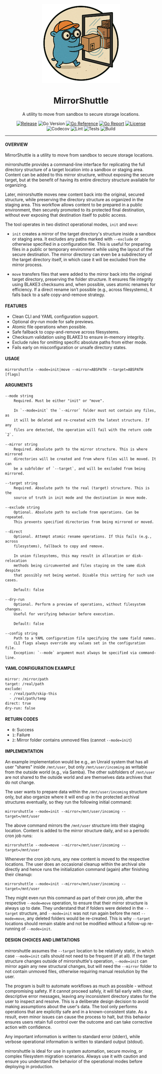 <div align="center">
    <img alt="Logo" src="mirrorshuttle.png" width="260">
    <h1>MirrorShuttle</h1>
    <p>A utility to move from sandbox to secure storage locations.</p>
</div>

<div align="center">
    <a href="https://github.com/desertwitch/mirrorshuttle/releases"><img alt="Release" src="https://img.shields.io/github/release/desertwitch/mirrorshuttle.svg"></a>
    <img alt="Go Version" src="https://img.shields.io/badge/Go-%3E%3D%201.24.1-%23007d9c">
    <a href="https://pkg.go.dev/github.com/desertwitch/mirrorshuttle"><img alt="Go Reference" src="https://pkg.go.dev/badge/github.com/desertwitch/mirrorshuttle.svg"></a>
    <a href="https://goreportcard.com/report/github.com/desertwitch/mirrorshuttle"><img alt="Go Report" src="https://goreportcard.com/badge/github.com/desertwitch/mirrorshuttle"></a>
    <a href="./LICENSE"><img alt="License" src="https://img.shields.io/github/license/desertwitch/mirrorshuttle"></a>
    <br>
    <img alt="Codecov" src="https://codecov.io/gh/desertwitch/mirrorshuttle/graph/badge.svg?token=010RR2BT2K">
    <img alt="Lint" src="https://github.com/desertwitch/mirrorshuttle/actions/workflows/golangci-lint.yml/badge.svg">
    <img alt="Tests" src="https://github.com/desertwitch/mirrorshuttle/actions/workflows/golang-tests.yml/badge.svg">
    <img alt="Build" src="https://github.com/desertwitch/mirrorshuttle/actions/workflows/golang-build.yml/badge.svg">
</div>
<hr>

#### OVERVIEW

MirrorShuttle is a utility to move from sandbox to secure storage locations.

mirrorshuttle provides a command-line interface for replicating the full
directory structure of a target location into a sandbox or staging area. Content
can be added to this mirror structure, without exposing the secure target, but
at the benefit of having its entire directory structure available for organizing.

Later, mirrorshuttle moves new content back into the original, secured
structure, while preserving the directory structure as organized in the staging
area. This workflow allows content to be prepared in a public environment, then
securely promoted to its protected final destination, without ever exposing that
destination itself to public access.

The tool operates in two distinct operational modes, `init` and `move`:

  - `init` creates a mirror of the target directory's structure inside a sandbox
    or staging area. It excludes any paths marked with `--exclude` or otherwise
    specified in a configuration file. This is useful for preparing files in a
    public or temporary environment while using the layout of the secure
    destination. The mirror directory can even be a subdirectory of the target
    directory itself, in which case it will be excluded from the mirror process.

  - `move` transfers files that were added to the mirror back into the original
    target directory, preserving the folder structure. It ensures file integrity
    using BLAKE3 checksums and, when possible, uses atomic renames for
    efficiency. If a direct rename isn’t possible (e.g., across filesystems), it
    falls back to a safe copy-and-remove strategy.

#### FEATURES

  - Clean CLI and YAML configuration support.
  - Optional dry-run mode for safe previews.
  - Atomic file operations when possible.
  - Safe fallback to copy-and-remove across filesystems.
  - Checksum validation using BLAKE3 to ensure in-memory integrity.
  - Exclude rules for omitting specific absolute paths from either mode.
  - Fails early on misconfiguration or unsafe directory states.

#### USAGE

	mirrorshuttle --mode=init|move --mirror=ABSPATH --target=ABSPATH [flags]

#### ARGUMENTS

	--mode string
		Required. Must be either "init" or "move".

		In `--mode=init` the `--mirror` folder must not contain any files, as
		it will be deleted and re-created with the latest structure. If any
		files are detected, the operation will fail with the return code `2`.

	--mirror string
		Required. Absolute path to the mirror structure. This is where mirrored
		directories will be created and from where files will be moved. It can
		be a subfolder of `--target`, and will be excluded from being mirrored.

	--target string
		Required. Absolute path to the real (target) structure. This is the
		source of truth in init mode and the destination in move mode.

	--exclude string
		Optional. Absolute path to exclude from operations. Can be repeated.
		This prevents specified directories from being mirrored or moved.

	--direct
		Optional. Attempt atomic rename operations. If this fails (e.g., across
		filesystems), fallback to copy and remove.

		In union filesystems, this may result in allocation or disk-relocation
		methods being circumvented and files staying on the same disk despite
		that possibly not being wanted. Disable this setting for such use cases.

		Default: false

	--dry-run
		Optional. Perform a preview of operations, without filesystem changes.
		Useful for verifying behavior before execution.

		Default: false

	--config string
		Path to a YAML configuration file specifying the same field names.
		CLI flags always override any values set in the configuration file.
		Exception: `--mode` argument must always be specified via command-line.

#### YAML CONFIGURATION EXAMPLE

	mirror: /mirror/path
	target: /real/path
	exclude:
	  - /real/path/skip-this
	  - /real/path/temp
	direct: true
	dry-run: false

#### RETURN CODES

  - `0`: Success
  - `1`: Failure
  - `2`: Mirror folder contains unmoved files (cannot `--mode=init`)

#### IMPLEMENTATION

An example implementation would be e.g., an Unraid system that has all user
"shares" inside `/mnt/user`, but only `/mnt/user/incoming` as writable from the
outside world (e.g., via Samba). The other subfolders of `/mnt/user` are not
shared to the outside world and are themselves data archives that do not change.

The user wants to prepare data within the `/mnt/user/incoming` structure only,
but also organize where it will end up in the protected archival structures
eventually, so they run the following initial command:

	mirrorshuttle --mode=init --mirror=/mnt/user/incoming --target=/mnt/user

The above command mirrors the `/mnt/user` structure into their staging location.
Content is added to the mirror structure daily, and so a periodic cron job runs:

	mirrorshuttle --mode=move --mirror=/mnt/user/incoming --target=/mnt/user

Whenever the cron job runs, any new content is moved to the respective locations.
The user does an occasional cleanup within the archival site directly and hence
runs the initialization command (again) after finishing their cleanup:

	mirrorshuttle --mode=init --mirror=/mnt/user/incoming --target=/mnt/user

They might even run this command as part of their cron job, after the respective
`--mode=move` operation, to ensure that their mirror structure is always up to
date. They understand that if folders were deleted in the `--target` structure,
and `--mode=init` was not run again before the next `--mode=move`, any deleted
folders would be re-created. This is why `--target` locations should remain
stable and not be modified without a follow-up re-running of `--mode=init`.

#### DESIGN CHOICES AND LIMITATIONS

mirrorshuttle assumes the `--target` location to be relatively static, in which
case `--mode=init` calls should not need to be frequent (if at all). If the
target structure changes outside of mirrorshuttle's operation, `--mode=init` can
mirror again any new structural changes, but will need the `--mirror` folder to
not contain unmoved files, otherwise requiring manual resolution by the user.

The program is built to automate workflows as much as possible - without
compromising safety. If it cannot proceed safely, it will fail early with clear,
descriptive error messages, leaving any inconsistent directory states for the
user to inspect and resolve. This is a deliberate design decision to avoid
making assumptions about the user's data. The tool only performs operations that
are explicitly safe and in a known-consistent state. As a result, even minor
issues can cause the process to halt, but this behavior ensures users retain
full control over the outcome and can take corrective action with confidence.

Any important information is written to standard error (stderr), while
verbose operational information is written to standard output (stdout).

mirrorshuttle is ideal for use in system automation, secure moving, or complex
filesystem migration scenarios. Always use it with caution and ensure you
understand the behavior of the operational modes before deploying in production.
